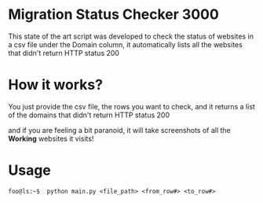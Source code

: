 <h1>Migration Status Checker 3000</h1>
<p>This state of the art script was developed to check the status of websites in a csv file under the Domain column, it automatically lists all 
  the websites that didn't return HTTP status 200</p>
  <h1>How it works? </h1>
  <p>You just provide the csv file, the rows you want to check, and it returns a list of the domains that didn't return HTTP status 200</p>
  <p>and if you are feeling a bit paranoid, it will take screenshots of all the <b>Working</b> websites it visits!

<h1>Usage</h1>

```console
foo@ls:~$  python main.py <file_path> <from_row#> <to_row#>
```

